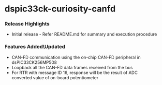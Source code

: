 # dspic33ck-curiosity-canfd
### Release Highlights

* Initial release - Refer README.md for summary and execution procedure


### Features Added\Updated

* CAN-FD communication using the on-chip CAN-FD peripheral in dsPIC33CK256MP508
* Loopback all the CAN-FD data frames received from the bus
* For RTR with message ID 16, response will be the result of ADC converted value of on-board potentiometer


